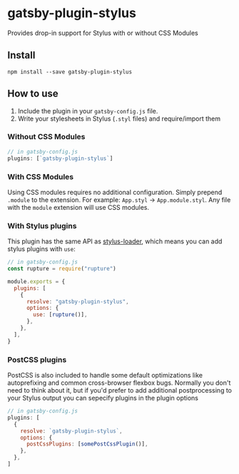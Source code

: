 # gatsby-plugin-stylus

Provides drop-in support for Stylus with or without CSS Modules

## Install

`npm install --save gatsby-plugin-stylus`

## How to use

1.  Include the plugin in your `gatsby-config.js` file.
2.  Write your stylesheets in Stylus (`.styl` files) and require/import them

### Without CSS Modules

```javascript
// in gatsby-config.js
plugins: [`gatsby-plugin-stylus`]
```

### With CSS Modules

Using CSS modules requires no additional configuration. Simply prepend `.module` to the extension. For example: `App.styl` -> `App.module.styl`.
Any file with the `module` extension will use CSS modules.

### With Stylus plugins

This plugin has the same API as
[stylus-loader](https://github.com/shama/stylus-loader#stylus-plugins), which
means you can add stylus plugins with `use`:

```javascript
// in gatsby-config.js
const rupture = require("rupture")

module.exports = {
  plugins: [
    {
      resolve: "gatsby-plugin-stylus",
      options: {
        use: [rupture()],
      },
    },
  ],
}
```

### PostCSS plugins

PostCSS is also included to handle some default optimizations like autoprefixing 
and common cross-browser flexbox bugs. Normally you don't need to think about it, but if
you'd prefer to add additional postprocessing to your Stylus output you can sepecify plugins
in the plugin options

```javascript
// in gatsby-config.js
plugins: [
  {
    resolve: `gatsby-plugin-stylus`,
    options: {
      postCssPlugins: [somePostCssPlugin()],
    },
  },
]
```

